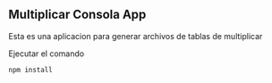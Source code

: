 ## Multiplicar Consola App 

Esta es una aplicacion para generar archivos de tablas de multiplicar

Ejecutar el comando 

````
npm install
````
